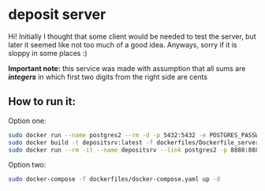 # deposit server
Hi! Initially I thought that some client would be needed to test the server, but later it seemed like not too much of a good idea.
Anyways, sorry if it is sloppy in some places :)

**Important note:** this service was made with assumption that all sums are *__integers__* in which first two digits from the right side are cents

## How to run it:
Option one:
```bash
sudo docker run --name postgres2 --rm -d -p 5432:5432 -e POSTGRES_PASSWORD=postgres -e POSTGRES_USER=postgres -e POSTGRES_DB=postgres postgres
sudo docker build -t depositsrv:latest -f dockerfiles/Dockerfile_server .
sudo docker run --rm -it --name depositsrv --link postgres2 -p 8888:8888 depositsrv
```
Option two:
```bash
sudo docker-compose -f dockerfiles/docker-compose.yaml up -d
```
